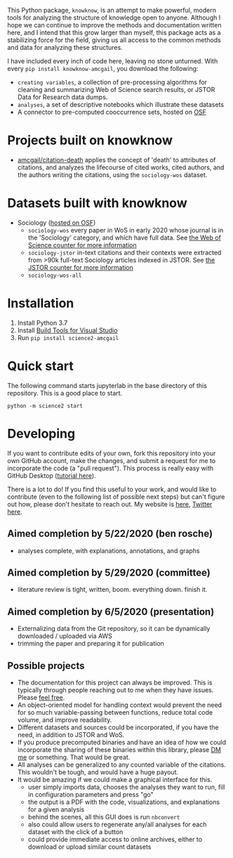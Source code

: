 This Python package, `knowknow`, is an attempt to make powerful, modern tools for analyzing the structure of knowledge open to anyone.
Although I hope we can continue to improve the methods and documentation written here, and I intend that this grow larger than myself, this package acts as a stabilizing force for the field, giving us all access to the common methods and data for analyzing these structures.

I have included every inch of code here, leaving no stone unturned. With every `pip install knowknow-amcgail`, you download the following:

+ `creating variables`, a collection of pre-processing algorithms for cleaning and summarizing Web of Science search results, or JSTOR Data for Research data dumps.
+ `analyses`, a set of descriptive notebooks which illustrate these datasets
+ A connector to pre-computed cooccurrence sets, hosted on [OSF](https://osf.io/9vx4y/)

# Projects built on knowknow

+ [amcgail/citation-death](citation-death) applies the concept of 'death' to attributes of citations, and analyzes the lifecourse of cited works, cited authors, and the authors writing the citations, using the `sociology-wos` dataset.

# Datasets built with knowknow

+ Sociology ([hosted on OSF](https://osf.io/9vx4y/))
    + `sociology-wos` every paper in WoS in early 2020 whose journal is in the 'Sociology' category, and which have full data. See [the Web of Science counter for more information](/creating%20variables%5Ccounter%20-%20web%20of%20science%20(cnt).html)
    + `sociology-jstor` in-text citations and their contexts were extracted from >90k full-text Sociology articles indexed in JSTOR. See [the JSTOR counter for more information](creating%20variables%5Ccounter%20-%20jstor%20(cnt).html)
    + `sociology-wos-all`

# Installation

1. Install Python 3.7
2. Install [Build Tools for Visual Studio](https://visualstudio.microsoft.com/visual-cpp-build-tools/)
3. Run `pip install science2-amcgail`

# Quick start

The following command starts jupyterlab in the base directory of this repository. This is a good place to start.

`python -m science2 start`

# Developing

If you want to contribute edits of your own, fork this repository into your own GitHub account, make the changes, and submit a request for me to incorporate the code (a "pull request"). This process is really easy with GitHub Desktop ([tutorial here](https://www.youtube.com/watch?v=BYzriB5aTWU)).

There is a lot to do! If you find this useful to your work, and would like to contribute (even to the following list of possible next steps) but can't figure out how, please don't hesitate to reach out. My website is [here](http://www.alecmcgail.com), [Twitter here](https://twitter.com/SomeKindOfAlec). 

## Aimed completion by 5/22/2020 (ben rosche)

+ analyses complete, with explanations, annotations, and graphs

## Aimed completion by 5/29/2020 (committee)

+ literature review is tight, written, boom. everything down. finish it.

## Aimed completion by 6/5/2020 (presentation)

+ Externalizing data from the Git repository, so it can be dynamically downloaded / uploaded via AWS
+ trimming the paper and preparing it for publication

## Possible projects

+ The documentation for this project can always be improved. This is typically through people reaching out to me when they have issues. Please [feel free](https://twitter.com/SomeKindOfAlec).
+ An object-oriented model for handling context would prevent the need for so much variable-passing between functions, reduce total code volume, and improve readability.
+ Different datasets and sources could be incorporated, if you have the need, in addition to JSTOR and WoS.
+ If you produce precomputed binaries and have an idea of how we could incorporate the sharing of these binaries within this library, please [DM me](https://twitter.com/SomeKindOfAlec) or something. That would be great.
+ All analyses can be generalized to any counted variable of the citations. This wouldn't be tough, and would have a huge payout.
+ It would be amazing if we could make a graphical interface for this.
    + user simply imports data, chooses the analyses they want to run, fill in configuration parameters and press "go"
    + the output is a PDF with the code, visualizations, and explanations for a given analysis
    + behind the scenes, all this GUI does is run `nbconvert` 
    + also could allow users to regenerate any/all analyses for each dataset with the click of a button
    + could provide immediate access to online archives, either to download or upload similar count datasets
